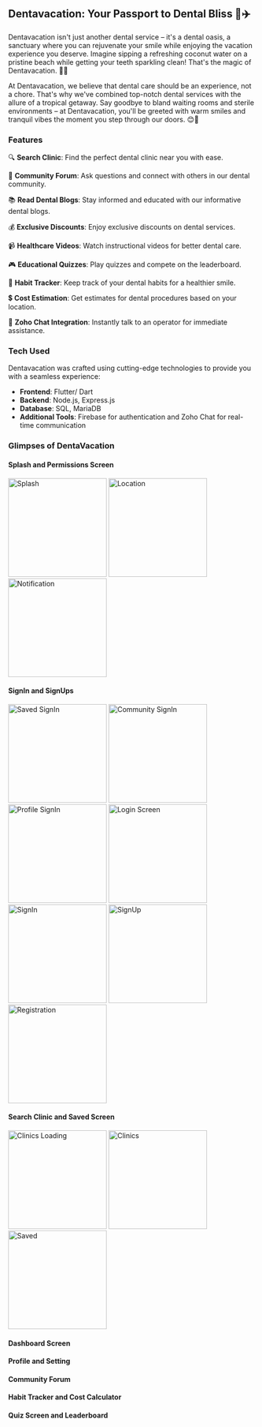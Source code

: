 ## Dentavacation: Your Passport to Dental Bliss 🦷✈️

Dentavacation isn't just another dental service – it's a dental oasis, a sanctuary where you can rejuvenate your smile
while enjoying the vacation experience you deserve. Imagine sipping a refreshing coconut water on a pristine beach while
getting your teeth sparkling clean! That's the magic of Dentavacation. 🥥✨

At Dentavacation, we believe that dental care should be an experience, not a chore. That's why we've combined top-notch
dental services with the allure of a tropical getaway. Say goodbye to bland waiting rooms and sterile environments – at
Dentavacation, you'll be greeted with warm smiles and tranquil vibes the moment you step through our doors. 😊🌴


### Features
🔍 **Search Clinic**: Find the perfect dental clinic near you with ease.

💬 **Community Forum**: Ask questions and connect with others in our dental community.

📚 **Read Dental Blogs**: Stay informed and educated with our informative dental blogs.

💰 **Exclusive Discounts**: Enjoy exclusive discounts on dental services.

📹 **Healthcare Videos**: Watch instructional videos for better dental care.

🎮 **Educational Quizzes**: Play quizzes and compete on the leaderboard.

📅 **Habit Tracker**: Keep track of your dental habits for a healthier smile.

💲 **Cost Estimation**: Get estimates for dental procedures based on your location.

💬 **Zoho Chat Integration**: Instantly talk to an operator for immediate assistance.

### Tech Used
Dentavacation was crafted using cutting-edge technologies to provide you with a seamless experience:

- **Frontend**: Flutter/ Dart
- **Backend**: Node.js, Express.js
- **Database**: SQL, MariaDB
- **Additional Tools**: Firebase for authentication and Zoho Chat for real-time communication

### Glimpses of DentaVacation

#### Splash and Permissions Screen

[]()
<img src="https://github.com/yashas-hm/DentaVacation/blob/main/images/ss1.png" width="200" alt="Splash">
<img src="https://github.com/yashas-hm/DentaVacation/blob/main/images/ss2.png" width="200" alt="Location">
<img src="https://github.com/yashas-hm/DentaVacation/blob/main/images/ss3.png" width="200" alt="Notification">

#### SignIn and SignUps

[]()
<img src="https://github.com/yashas-hm/DentaVacation/blob/main/images/ss6.png" width="200" alt="Saved SignIn">
<img src="https://github.com/yashas-hm/DentaVacation/blob/main/images/ss7.png" width="200" alt="Community SignIn">
<img src="https://github.com/yashas-hm/DentaVacation/blob/main/images/ss8.png" width="200" alt="Profile SignIn">
<img src="https://github.com/yashas-hm/DentaVacation/blob/main/images/ss42.png" width="200" alt="Login Screen">
<img src="https://github.com/yashas-hm/DentaVacation/blob/main/images/ss10.png" width="200" alt="SignIn">
<img src="https://github.com/yashas-hm/DentaVacation/blob/main/images/ss11.png" width="200" alt="SignUp">
<img src="https://github.com/yashas-hm/DentaVacation/blob/main/images/ss12.png" width="200" alt="Registration">

#### Search Clinic and Saved Screen

[]()
<img src="https://github.com/yashas-hm/DentaVacation/blob/main/images/ss4.png" width="200" alt="Clinics Loading">
<img src="https://github.com/yashas-hm/DentaVacation/blob/main/images/ss5.png" width="200" alt="Clinics">
<img src="https://github.com/yashas-hm/DentaVacation/blob/main/images/ss20.png" width="200" alt="Saved">

#### Dashboard Screen

#### Profile and Setting

#### Community Forum

#### Habit Tracker and Cost Calculator

#### Quiz Screen and Leaderboard

